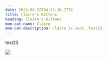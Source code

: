 ```yaml
---
date: 2022-08-22T04:25:10.777Z
title: Claire's Kittens
heading: Claire's Kittens
mom-cat-name: Claire
mom-cat-description: Claire is cool. Test23
---
```

test23

![](img/screen-shot-2022-08-21-at-11.19.22-pm.png)